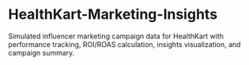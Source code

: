 # HealthKart-Marketing-Insights
Simulated influencer marketing campaign data for HealthKart with performance tracking, ROI/ROAS calculation, insights visualization, and campaign summary.
